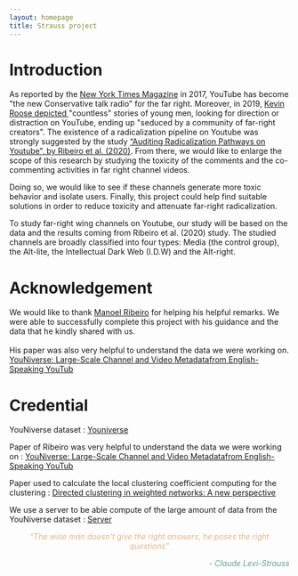 ```yaml
---
layout: homepage
title: Strauss project
---
```


# Introduction

As reported by the [New York Times Magazine](https://www.nytimes.com/2017/08/03/magazine/for-the-new-far-right-youtube-has-become-the-new-talk-radio.htm) in 2017, YouTube has become "the new Conservative talk radio" for the far right. Moreover, in 2019, [Kevin Roose depicted ](https://www.nytimes.com/interactive/2019/06/08/technology/youtube-radical.html) "countless" stories of young men, looking for direction or distraction on YouTube, ending up "seduced by a community of far-right creators". The existence of a radicalization pipeline on Youtube was strongly suggested by the study [“Auditing Radicalization Pathways on Youtube”, by Ribeiro et al. (2020)](https://dlab.epfl.ch/people/west/pub/HortaRibeiro-Ottoni-West-Almeida-Meira_FAT-20.pdf). 
From there, we would like to enlarge the scope of this research by studying the toxicity of the comments and the co-commenting activities in far right channel videos. 

Doing so, we would like to see if these channels generate more toxic behavior and isolate users. Finally, this project could help find suitable solutions in order to reduce toxicity and attenuate far-right radicalization.

To study far-right wing channels on Youtube, our study will be based on the data and the results coming from Ribeiro et al. (2020) study. The studied channels are broadly classified into four types: Media (the control group), the Alt-lite, the Intellectual Dark Web (I.D.W) and the Alt-right. 

# Acknowledgement 

We would like to thank [Manoel Ribeiro](https://manoelhortaribeiro.github.io/) for helping  his helpful remarks. We were able to successfully complete this project with his guidance and the data that he kindly shared with us. <br>  
His paper was also very helpful to understand the data we were working on. 
[YouNiverse: Large-Scale Channel and Video Metadatafrom English-Speaking YouTub](https://ojs.aaai.org/index.php/ICWSM/article/view/18125/17928)

# Credential

YouNiverse dataset : [Youniverse](https://zenodo.org/record/4650046#.Y3eNQceZO3-)

Paper of Ribeiro was very helpful to understand the data we were working on : 
[YouNiverse: Large-Scale Channel and Video Metadatafrom English-Speaking YouTub](https://ojs.aaai.org/index.php/ICWSM/article/view/18125/17928)

Paper used to calculate the local clustering coefficient computing for the clustering : 
[Directed clustering in weighted networks: A new perspective](https://www.sciencedirect.com/science/article/abs/pii/S096007791730509X?via%3Dihub)

We use a server to be able compute of the large amount of data from the YouNiverse dataset : [Server](https://www.vultr.com/)

<p align="center" style="color :BurlyWood; ">
    <i>“The wise man doesn't give the right answers, he poses the right questions”<i>

<p align="right " style="color :cadetblue; ">
    - Claude Levi-Strauss
</p>

